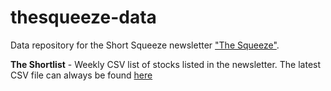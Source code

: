 # thesqueeze-data


Data repository for the Short Squeeze newsletter ["The Squeeze"](https://squeeze.substack.com).

**The Shortlist** - Weekly CSV list of stocks listed in the newsletter. The latest CSV file can always be found [here](https://www.google.com)
